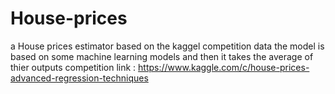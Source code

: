 # House-prices
a House prices estimator based on the kaggel competition data
the model is based on some machine learning models and then it takes the average of thier outputs
competition link : https://www.kaggle.com/c/house-prices-advanced-regression-techniques
